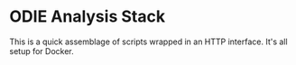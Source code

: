 ODIE Analysis Stack
===================

This is a quick assemblage of scripts wrapped in an HTTP interface. It's all
setup for Docker.
